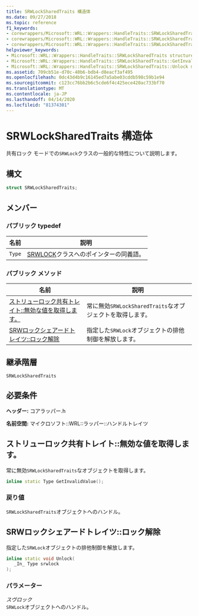```yaml
---
title: SRWLockSharedTraits 構造体
ms.date: 09/27/2018
ms.topic: reference
f1_keywords:
- corewrappers/Microsoft::WRL::Wrappers::HandleTraits::SRWLockSharedTraits
- corewrappers/Microsoft::WRL::Wrappers::HandleTraits::SRWLockSharedTraits::GetInvalidValue
- corewrappers/Microsoft::WRL::Wrappers::HandleTraits::SRWLockSharedTraits::Unlock
helpviewer_keywords:
- Microsoft::WRL::Wrappers::HandleTraits::SRWLockSharedTraits structure
- Microsoft::WRL::Wrappers::HandleTraits::SRWLockSharedTraits::GetInvalidValue method
- Microsoft::WRL::Wrappers::HandleTraits::SRWLockSharedTraits::Unlock method
ms.assetid: 709cb51e-d70c-40b6-bdb4-d8eacf3af495
ms.openlocfilehash: 0dc43d4b9c16145ed7a5abe03cddb598c59b1e94
ms.sourcegitcommit: c123cc76bb2b6c5cde6f4c425ece420ac733bf70
ms.translationtype: MT
ms.contentlocale: ja-JP
ms.lasthandoff: 04/14/2020
ms.locfileid: "81374301"
---
```

# <a name="srwlocksharedtraits-structure"></a>SRWLockSharedTraits 構造体

共有ロック モードでの`SRWLock`クラスの一般的な特性について説明します。

## <a name="syntax"></a>構文

```cpp
struct SRWLockSharedTraits;
```

## <a name="members"></a>メンバー

### <a name="public-typedefs"></a>パブリック typedef

名前   | 説明
------ | --------------------------------------------------------------------------
`Type` | [SRWLOCK](srwlock-class.md)クラスへのポインターの同義語。

### <a name="public-methods"></a>パブリック メソッド

名前                                                     | 説明
-------------------------------------------------------- | -----------------------------------------------------------------
[ストリューロック共有トレイト::無効な値を取得します。](#getinvalidvalue) | 常に無効`SRWLockSharedTraits`なオブジェクトを取得します。
[SRWロックシェアードトレイツ::ロック解除](#unlock)                   | 指定した`SRWLock`オブジェクトの排他制御を解放します。

## <a name="inheritance-hierarchy"></a>継承階層

`SRWLockSharedTraits`

## <a name="requirements"></a>必要条件

**ヘッダー:** コアラッパー.h

**名前空間:** マイクロソフト::WRL::ラッパー::ハンドルトレイツ

## <a name="srwlocksharedtraitsgetinvalidvalue"></a><a name="getinvalidvalue"></a>ストリューロック共有トレイト::無効な値を取得します。

常に無効`SRWLockSharedTraits`なオブジェクトを取得します。

```cpp
inline static Type GetInvalidValue();
```

### <a name="return-value"></a>戻り値

`SRWLockSharedTraits`オブジェクトへのハンドル。

## <a name="srwlocksharedtraitsunlock"></a><a name="unlock"></a>SRWロックシェアードトレイツ::ロック解除

指定した`SRWLock`オブジェクトの排他制御を解放します。

```cpp
inline static void Unlock(
   _In_ Type srwlock
);
```

### <a name="parameters"></a>パラメーター

*スヴロック*<br/>
`SRWLock`オブジェクトへのハンドル。
